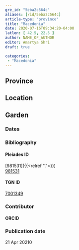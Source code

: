 ```yaml
---
gre_id: "5eba2c564c"
aliases: [/id/5eba2c564c]
article-type: "province"
title: "Macedonia"
date: 2020-07-16T09:34:20-04:00
latlon: [ 42.5, 22.5 ]
author: NAME_OF_AUTHOR
editor: Amartya Shri
draft: true

categories:
 - "Macedonia"
---
```


## Province

<!--- Content of Province heading --->

<!--### Province Description-->

<!-- DESCRIPTION -->


## Location

<!-- [Colonia Claudia Ara Agrippinensium (Cologne)](https://pleiades.stoa.org/places/108751) -->

<!--### Location Description-->

<!-- LEAVE THIS BLANK FOR NOW -->

<!--## Sublocation-->

<!--
[AREA WITHIN LOCATION, LIKE “PALATINE HILL”](GEOREFERENCE LINK)
A sublocation is any area larger than an individual garden, but located within a location. I would always try to include a link to a controlled vocabulary here if possible. This ID may well be different from the Garden ID, e.g., Pompeii versus a Garden in one of the houses which has its own Pleiades ID.
-->

<!--### Sublocation Description-->

<!-- DESCRIPTION -->

## Garden
<!-- List of gardens in province -->
<!-- May be left blank for now -->


### Dates
<!-- Format: For now, include dates exactly as written in the document. We will revisit the question of date formatting once more data have been collected. -->
<!-- If no date, use "unspecified" -->

### Bibliography

<!--
- BIB_ENTRY [(worldcat)](WORLDCAT_LINK_URL)
-->

<!--#### Periodo ID-->

<!-- [PERIODO_ID](https://pleiades.stoa.org/places/PLEIADES_ID) -->

#### Pleiades ID

[981531]({{<relref ".">}}) \
[981531](https://pleiades.stoa.org/places/981531)

#### TGN ID

[7001349](http://vocab.getty.edu/page/tgn/7001349)

### Contributor

<!-- [AUTHOR_NAME](AUTHOR_LINK) -->

#### ORCID

<!-- [ORCID](https://orcid.org/ORCID) -->

### Publication date


21 Apr 20210